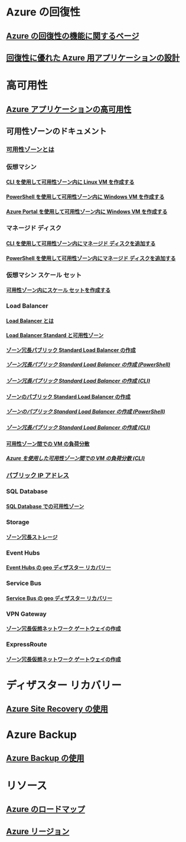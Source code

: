 
# Azure の回復性
## [Azure の回復性の機能に関するページ](https://azure.microsoft.com/features/resiliency)
## [回復性に優れた Azure 用アプリケーションの設計](https://docs.microsoft.com/azure/architecture/resiliency/)

# 高可用性

## [Azure アプリケーションの高可用性](https://docs.microsoft.com/azure/architecture/resiliency/high-availability-azure-applications)

## 可用性ゾーンのドキュメント
### [可用性ゾーンとは](az-overview.md)

### 仮想マシン
#### [CLI を使用して可用性ゾーン内に Linux VM を作成する](../virtual-machines/linux/create-cli-availability-zone.md)
#### [PowerShell を使用して可用性ゾーン内に Windows VM を作成する](../virtual-machines/windows/create-powershell-availability-zone.md)
#### [Azure Portal を使用して可用性ゾーン内に Windows VM を作成する](../virtual-machines/windows/create-portal-availability-zone.md)

### マネージド ディスク
#### [CLI を使用して可用性ゾーン内にマネージド ディスクを追加する](../virtual-machines/linux/add-disk.md#use-managed-disks)
#### [PowerShell を使用して可用性ゾーン内にマネージド ディスクを追加する](../virtual-machines/windows/attach-disk-ps.md#add-an-empty-data-disk-to-a-virtual-machine)

### 仮想マシン スケール セット
#### [可用性ゾーン内にスケール セットを作成する](../virtual-machine-scale-sets/virtual-machine-scale-sets-use-availability-zones.md)

### Load Balancer
#### [Load Balancer とは](../load-balancer/load-balancer-standard-overview.md)
#### [Load Balancer Standard と可用性ゾーン](../load-balancer/load-balancer-standard-availability-zones.md)

#### [ゾーン冗長パブリック Standard Load Balancer の作成](../load-balancer/load-balancer-get-started-internet-az-portal.md)
##### [ゾーン冗長パブリック Standard Load Balancer の作成 (PowerShell)](../load-balancer/load-balancer-get-started-internet-az-powershell.md)
##### [ゾーン冗長パブリック Standard Load Balancer の作成 (CLI)](../load-balancer/load-balancer-get-started-internet-az-cli.md)
#### [ゾーンのパブリック Standard Load Balancer の作成](../load-balancer/load-balancer-get-started-internet-availability-zones-zonal-portal.md)
##### [ゾーンのパブリック Standard Load Balancer の作成 (PowerShell)](../load-balancer/load-balancer-get-started-internet-availability-zones-zonal-powershell.md)
##### [ゾーン冗長パブリック Standard Load Balancer の作成 (CLI)](../load-balancer/load-balancer-get-started-internet-availability-zones-zonal-cli.md)
#### [可用性ゾーン間での VM の負荷分散](../load-balancer/load-balancer-standard-public-availability-zones-portal.md)
##### [Azure を使用した可用性ゾーン間での VM の負荷分散 (CLI)](../load-balancer/load-balancer-standard-public-zone-redundant-cli.md)

### [パブリック IP アドレス](../virtual-network/virtual-network-public-ip-address.md#create-a-public-ip-address)

### SQL Database
#### [SQL Database での可用性ゾーン](../sql-database/sql-database-high-availability.md#zone-redundant-configuration)

### Storage
#### [ゾーン冗長ストレージ](../storage/common/storage-redundancy-zrs.md)

### Event Hubs
#### [Event Hubs の geo ディザスター リカバリー](../event-hubs/event-hubs-geo-dr.md#availability-zones-preview)

### Service Bus
#### [Service Bus の geo ディザスター リカバリー](../service-bus-messaging/service-bus-geo-dr.md#availability-zones-preview)

### VPN Gateway
#### [ゾーン冗長仮想ネットワーク ゲートウェイの作成](../vpn-gateway/create-zone-redundant-vnet-gateway.md)

### ExpressRoute
#### [ゾーン冗長仮想ネットワーク ゲートウェイの作成](../vpn-gateway/create-zone-redundant-vnet-gateway.md)

# ディザスター リカバリー
## [Azure Site Recovery の使用](https://docs.microsoft.com/azure/site-recovery/)

# Azure Backup
## [Azure Backup の使用](https://docs.microsoft.com/azure/backup/)

# リソース
## [Azure のロードマップ](https://azure.microsoft.com/roadmap/)
## [Azure リージョン](https://azure.microsoft.com/regions/)

